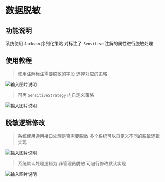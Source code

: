 # 数据脱敏
## 功能说明

系统使用 `Jackson` 序列化策略 对标注了 `Sensitive` 注解的属性进行脱敏处理

## 使用教程

> 使用注解标注需要脱敏的字段 选择对应的策略

![输入图片说明](https://images.gitee.com/uploads/images/2022/0527/105325_3740cbf1_1766278.png "屏幕截图.png")

> 可再 `SensitiveStrategy` 内自定义策略

![输入图片说明](https://images.gitee.com/uploads/images/2022/0527/105417_25916103_1766278.png "屏幕截图.png")

## 脱敏逻辑修改

> 系统使用通用接口处理是否需要脱敏 多个系统可以自定义不同的脱敏逻辑实现

![输入图片说明](https://images.gitee.com/uploads/images/2022/0527/105641_6d978f2a_1766278.png "屏幕截图.png")

> 系统默认处理逻辑为 非管理员脱敏 可自行修改默认实现

![输入图片说明](https://images.gitee.com/uploads/images/2022/0527/105819_1d32091c_1766278.png "屏幕截图.png")



